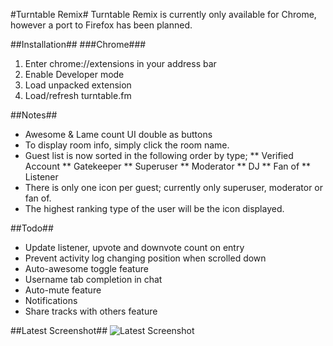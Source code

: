 #Turntable Remix#
Turntable Remix is currently only available for Chrome, however a port to Firefox has been planned.

##Installation##
###Chrome###
1. Enter chrome://extensions in your address bar
2. Enable Developer mode
3. Load unpacked extension
4. Load/refresh turntable.fm

##Notes##
* Awesome & Lame count UI double as buttons
* To display room info, simply click the room name.
* Guest list is now sorted in the following order by type;
** Verified Account
** Gatekeeper
** Superuser
** Moderator
** DJ 
** Fan of
** Listener
* There is only one icon per guest; currently only superuser, moderator or fan of.
* The highest ranking type of the user will be the icon displayed.

##Todo##
* Update listener, upvote and downvote count on entry
* Prevent activity log changing position when scrolled down
* Auto-awesome toggle feature
* Username tab completion in chat
* Auto-mute feature
* Notifications
* Share tracks with others feature

##Latest Screenshot##
![Latest Screenshot](http://i.imgur.com/xt9ub.jpg)
